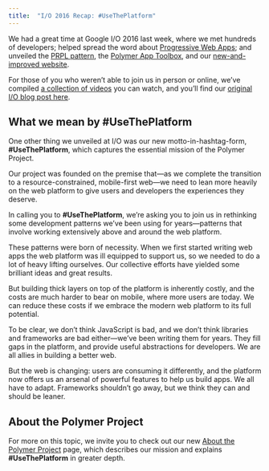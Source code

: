```yaml
---
title:  "I/O 2016 Recap: #UseThePlatform"
---
```


We had a great time at Google I/O 2016 last week, where we met hundreds of developers; helped
spread the word about [Progressive Web Apps](https://developers.google.com/web/progressive-web-apps/);
and unveiled the [PRPL pattern](https://www.youtube.com/watch?v=J4i0xJnQUzU), the
[Polymer App Toolbox](/1.0/toolbox/), and our [new-and-improved website](/).

For those of you who weren’t able to join us in person or online, we’ve compiled [a collection
of videos](https://www.youtube.com/playlist?list=PLNYkxOF6rcIDnSm7bZRJC36Ca1DYXSQ70) you can
watch, and you’ll find our [original I/O blog post here](/1.0/blog/2016-05-19-Polymer-IO-2016.html).

## <a id="use-the-platform"></a>What we mean by #UseThePlatform

One other thing we unveiled at I/O was our new motto-in-hashtag-form, **#UseThePlatform**, which
captures the essential mission of the Polymer Project.

Our project was founded on the premise that—as we complete the transition to a
resource-constrained, mobile-first web—we need to lean more heavily on the web platform to give
users and developers the experiences they deserve.

In calling you to **#UseThePlatform**, we’re asking you to join us in rethinking some development
patterns we’ve been using for years—patterns that involve working extensively above and
around the web platform.

These patterns were born of necessity. When we first started writing web apps the web
platform was ill equipped to support us, so we needed to do a lot of heavy lifting ourselves.
Our collective efforts have yielded some brilliant ideas and great results.

But building thick layers on top of the platform is inherently costly, and the costs are much
harder to bear on mobile, where more users are today. We can reduce these costs if we embrace
the modern web platform to its full potential.

To be clear, we don’t think JavaScript is bad, and we don’t think libraries and frameworks are
bad either—we’ve been writing them for years. They fill gaps in the platform, and provide
useful abstractions for developers. We are all allies in building a better web.

But the web is changing: users are consuming it differently, and the platform now offers us an
arsenal of powerful features to help us build apps. We all have to adapt. Frameworks shouldn’t
go away, but we think they can and should be leaner.

## <a id="about-the-polymer-project"></a>About the Polymer Project

For more on this topic, we invite you to check out our new [About the Polymer Project](/about)
page, which describes our mission and explains **#UseThePlatform** in greater depth.
